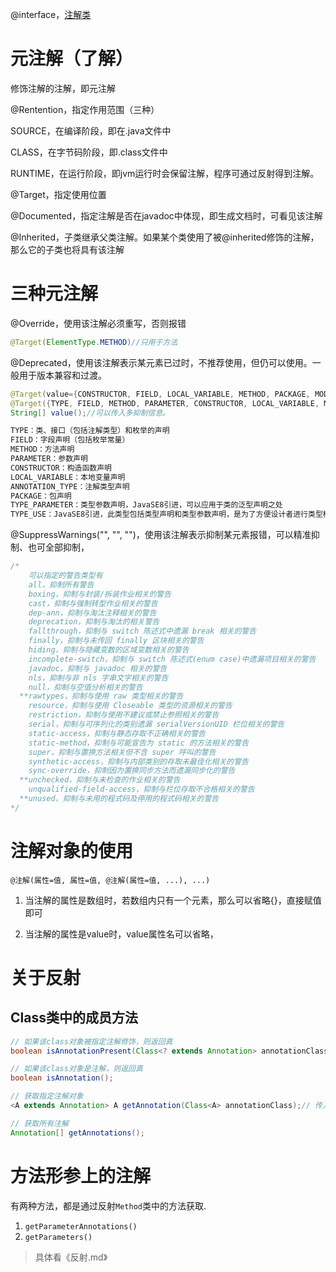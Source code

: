 @interface，[注解类](http://www.jasongj.com/2016/01/17/Java1_%E6%B3%A8%E8%A7%A3Annotation/)

# 元注解（了解）

修饰注解的注解，即元注解

@Rentention，指定作用范围（三种）

SOURCE，在编译阶段，即在.java文件中

CLASS，在字节码阶段，即.class文件中

RUNTIME，在运行阶段，即jvm运行时会保留注解，程序可通过反射得到注解。



@Target，指定使用位置

@Documented，指定注解是否在javadoc中体现，即生成文档时，可看见该注解

@Inherited，子类继承父类注解。如果某个类使用了被@inherited修饰的注解，那么它的子类也将具有该注解



# 三种元注解

@Override，使用该注解必须重写，否则报错

```java
@Target(ElementType.METHOD)//只用于方法
```

@Deprecated，使用该注解表示某元素已过时，不推荐使用，但仍可以使用。一般用于版本兼容和过渡。

```java
@Target(value={CONSTRUCTOR, FIELD, LOCAL_VARIABLE, METHOD, PACKAGE, MODULE, PARAMETER, TYPE})//可以用于构造器、字段、变量、方法、包、模块、参数、类型
@Target({TYPE, FIELD, METHOD, PARAMETER, CONSTRUCTOR, LOCAL_VARIABLE, MODULE})//可用于类型、字段、方法、参数、构造器、变量、模块
String[] value();//可以传入多抑制信息。

TYPE：类、接口（包括注解类型）和枚举的声明
FIELD：字段声明（包括枚举常量）
METHOD：方法声明
PARAMETER：参数声明
CONSTRUCTOR：构造函数声明
LOCAL_VARIABLE：本地变量声明
ANNOTATION_TYPE：注解类型声明
PACKAGE：包声明
TYPE_PARAMETER：类型参数声明，JavaSE8引进，可以应用于类的泛型声明之处
TYPE_USE：JavaSE8引进，此类型包括类型声明和类型参数声明，是为了方便设计者进行类型检查，例如，如果使用@Target（ElementType.TYPE_USE）对@NonNull进行标记，则类型检查器可以将@NonNull class C {...} C类的所有变量都视为非null
```

@SuppressWarnings("", "", "")，使用该注解表示抑制某元素报错，可以精准抑制、也可全部抑制，

~~~java
/*
    可以指定的警告类型有
    all，抑制所有警告
    boxing，抑制与封装/拆装作业相关的警告
    cast，抑制与强制转型作业相关的警告
    dep-ann，抑制与淘汰注释相关的警告
    deprecation，抑制与淘汰的相关警告
    fallthrough，抑制与 switch 陈述式中遗漏 break 相关的警告
    finally，抑制与未传回 finally 区块相关的警告
    hiding，抑制与隐藏变数的区域变数相关的警告
    incomplete-switch，抑制与 switch 陈述式(enum case)中遗漏项目相关的警告
    javadoc，抑制与 javadoc 相关的警告
    nls，抑制与非 nls 字串文字相关的警告
    null，抑制与空值分析相关的警告
  **rawtypes，抑制与使用 raw 类型相关的警告
    resource，抑制与使用 Closeable 类型的资源相关的警告
    restriction，抑制与使用不建议或禁止参照相关的警告
    serial，抑制与可序列化的类别遗漏 serialVersionUID 栏位相关的警告
    static-access，抑制与静态存取不正确相关的警告
    static-method，抑制与可能宣告为 static 的方法相关的警告
    super，抑制与置换方法相关但不含 super 呼叫的警告
    synthetic-access，抑制与内部类别的存取未最佳化相关的警告
    sync-override，抑制因为置换同步方法而遗漏同步化的警告
  **unchecked，抑制与未检查的作业相关的警告
    unqualified-field-access，抑制与栏位存取不合格相关的警告
  **unused，抑制与未用的程式码及停用的程式码相关的警告
*/
~~~

# 注解对象的使用

`@注解(属性=值, 属性=值, @注解(属性=值, ...), ...)`

1. 当注解的属性是数组时，若数组内只有一个元素，那么可以省略{}，直接赋值即可

2. 当注解的属性是value时，value属性名可以省略，



# 关于反射

## Class类中的成员方法

~~~java
// 如果该class对象被指定注解修饰，则返回真
boolean isAnnotationPresent(Class<? extends Annotation> annotationClass);// 传入注解.class

// 如果该class对象是注解，则返回真
boolean isAnnotation();

// 获取指定注解对象
<A extends Annotation> A getAnnotation(Class<A> annotationClass);// 传入注解.class

// 获取所有注解
Annotation[] getAnnotations();
~~~





# 方法形参上的注解

有两种方法，都是通过反射`Method`类中的方法获取.

1. `getParameterAnnotations()`
2. `getParameters()`

> 具体看《反射.md》

